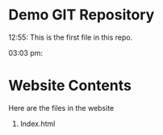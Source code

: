 # Demo GIT Repository

12:55: This is the first file in this repo.


03:03 pm:
# Website Contents

Here are the files in the website

1. Index.html
